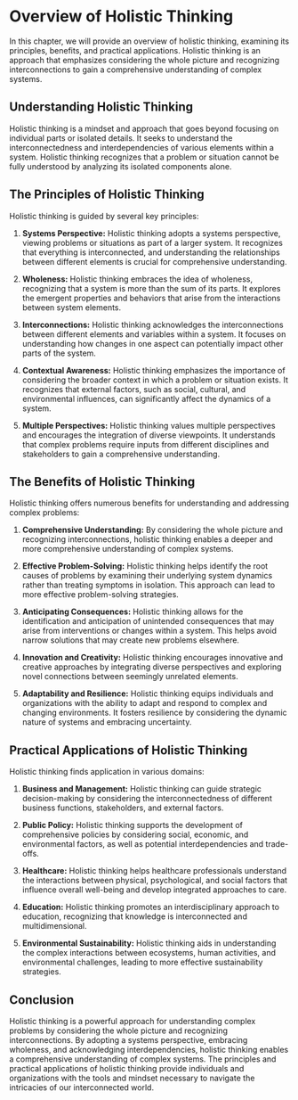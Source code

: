 Overview of Holistic Thinking
========================================

In this chapter, we will provide an overview of holistic thinking, examining its principles, benefits, and practical applications. Holistic thinking is an approach that emphasizes considering the whole picture and recognizing interconnections to gain a comprehensive understanding of complex systems.

Understanding Holistic Thinking
-------------------------------

Holistic thinking is a mindset and approach that goes beyond focusing on individual parts or isolated details. It seeks to understand the interconnectedness and interdependencies of various elements within a system. Holistic thinking recognizes that a problem or situation cannot be fully understood by analyzing its isolated components alone.

The Principles of Holistic Thinking
-----------------------------------

Holistic thinking is guided by several key principles:

1. **Systems Perspective:** Holistic thinking adopts a systems perspective, viewing problems or situations as part of a larger system. It recognizes that everything is interconnected, and understanding the relationships between different elements is crucial for comprehensive understanding.

2. **Wholeness:** Holistic thinking embraces the idea of wholeness, recognizing that a system is more than the sum of its parts. It explores the emergent properties and behaviors that arise from the interactions between system elements.

3. **Interconnections:** Holistic thinking acknowledges the interconnections between different elements and variables within a system. It focuses on understanding how changes in one aspect can potentially impact other parts of the system.

4. **Contextual Awareness:** Holistic thinking emphasizes the importance of considering the broader context in which a problem or situation exists. It recognizes that external factors, such as social, cultural, and environmental influences, can significantly affect the dynamics of a system.

5. **Multiple Perspectives:** Holistic thinking values multiple perspectives and encourages the integration of diverse viewpoints. It understands that complex problems require inputs from different disciplines and stakeholders to gain a comprehensive understanding.

The Benefits of Holistic Thinking
---------------------------------

Holistic thinking offers numerous benefits for understanding and addressing complex problems:

1. **Comprehensive Understanding:** By considering the whole picture and recognizing interconnections, holistic thinking enables a deeper and more comprehensive understanding of complex systems.

2. **Effective Problem-Solving:** Holistic thinking helps identify the root causes of problems by examining their underlying system dynamics rather than treating symptoms in isolation. This approach can lead to more effective problem-solving strategies.

3. **Anticipating Consequences:** Holistic thinking allows for the identification and anticipation of unintended consequences that may arise from interventions or changes within a system. This helps avoid narrow solutions that may create new problems elsewhere.

4. **Innovation and Creativity:** Holistic thinking encourages innovative and creative approaches by integrating diverse perspectives and exploring novel connections between seemingly unrelated elements.

5. **Adaptability and Resilience:** Holistic thinking equips individuals and organizations with the ability to adapt and respond to complex and changing environments. It fosters resilience by considering the dynamic nature of systems and embracing uncertainty.

Practical Applications of Holistic Thinking
-------------------------------------------

Holistic thinking finds application in various domains:

1. **Business and Management:** Holistic thinking can guide strategic decision-making by considering the interconnectedness of different business functions, stakeholders, and external factors.

2. **Public Policy:** Holistic thinking supports the development of comprehensive policies by considering social, economic, and environmental factors, as well as potential interdependencies and trade-offs.

3. **Healthcare:** Holistic thinking helps healthcare professionals understand the interactions between physical, psychological, and social factors that influence overall well-being and develop integrated approaches to care.

4. **Education:** Holistic thinking promotes an interdisciplinary approach to education, recognizing that knowledge is interconnected and multidimensional.

5. **Environmental Sustainability:** Holistic thinking aids in understanding the complex interactions between ecosystems, human activities, and environmental challenges, leading to more effective sustainability strategies.

Conclusion
----------

Holistic thinking is a powerful approach for understanding complex problems by considering the whole picture and recognizing interconnections. By adopting a systems perspective, embracing wholeness, and acknowledging interdependencies, holistic thinking enables a comprehensive understanding of complex systems. The principles and practical applications of holistic thinking provide individuals and organizations with the tools and mindset necessary to navigate the intricacies of our interconnected world.
